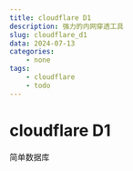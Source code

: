 ```yaml
---
title: cloudflare D1
description: 强力的内网穿透工具
slug: cloudflare_d1
data: 2024-07-13
categories:
    - none
tags:
    - cloudflare
    - todo
---
```


# cloudflare D1

简单数据库